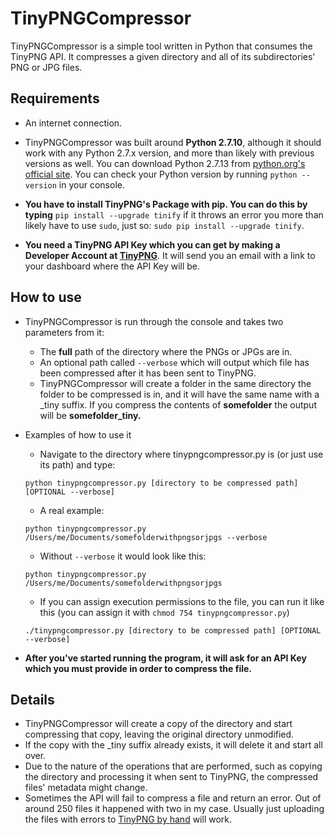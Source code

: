 # TinyPNGCompressor

TinyPNGCompressor is a simple tool written in Python that consumes the TinyPNG API. It compresses a given directory and all of its subdirectories' PNG or JPG files.

## Requirements

- An internet connection.

- TinyPNGCompressor was built around **Python 2.7.10**, although it should work with any Python 2.7.x version, and more than likely with previous versions as well. You can download Python 2.7.13 from [python.org's official site](https://www.python.org/downloads/release/python-2713/). You can check your Python version by running `python --version` in your console.

- **You have to install TinyPNG's Package with pip. You can do this by typing** `pip install --upgrade tinify` if it throws an error you more than likely have to use `sudo`, just so: `sudo pip install --upgrade tinify`.

- **You need a TinyPNG API Key which you can get by making a Developer Account at [TinyPNG](https://tinypng.com/developers)**. It will send you an email with a link to your dashboard where the API Key will be.

## How to use

- TinyPNGCompressor is run through the console and takes two parameters from it:
    - The **full** path of the directory where the PNGs or JPGs are in.
    - An optional path called `--verbose` which will output which file has been compressed after it has been sent to TinyPNG.
    - TinyPNGCompressor will create a folder in the same directory the folder to be compressed is in, and it will have the same name with a _tiny suffix. If you compress the contents of **somefolder** the output will be **somefolder_tiny.**

- Examples of how to use it
    - Navigate to the directory where tinypngcompressor.py is (or just use its path) and type:

    `python tinypngcompressor.py [directory to be compressed path] [OPTIONAL --verbose]`
    - A real example:

    `python tinypngcompressor.py /Users/me/Documents/somefolderwithpngsorjpgs --verbose`
    - Without `--verbose` it would look like this:

    `python tinypngcompressor.py /Users/me/Documents/somefolderwithpngsorjpgs`
    - If you can assign execution permissions to the file, you can run it like this (you can assign it with `chmod 754 tinypngcompressor.py`)

    `./tinypngcompressor.py [directory to be compressed path] [OPTIONAL --verbose]`

- **After you've started running the program, it will ask for an API Key which you must provide in order to compress the file.**

## Details

- TinyPNGCompressor will create a copy of the directory and start compressing that copy, leaving the original directory unmodified.
- If the copy with the _tiny suffix already exists, it will delete it and start all over.
- Due to the nature of the operations that are performed, such as copying the directory and processing it when sent to TinyPNG, the compressed files' metadata might change.
- Sometimes the API will fail to compress a file and return an error. Out of around 250 files it happened with two in my case. Usually just uploading the files with errors to [TinyPNG by hand](https://tinypng.com) will work.

